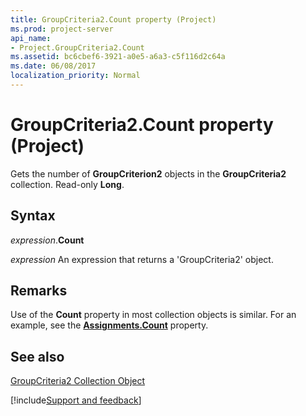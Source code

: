 ```yaml
---
title: GroupCriteria2.Count property (Project)
ms.prod: project-server
api_name:
- Project.GroupCriteria2.Count
ms.assetid: bc6cbef6-3921-a0e5-a6a3-c5f116d2c64a
ms.date: 06/08/2017
localization_priority: Normal
---
```



# GroupCriteria2.Count property (Project)

Gets the number of  **GroupCriterion2** objects in the **GroupCriteria2** collection. Read-only **Long**.


## Syntax

_expression_.**Count**

 _expression_ An expression that returns a 'GroupCriteria2' object.


## Remarks

Use of the  **Count** property in most collection objects is similar. For an example, see the **[Assignments.Count](Project.Assignments.Count.md)** property.


## See also


[GroupCriteria2 Collection Object](Project.groupcriteria2.md)

[!include[Support and feedback](~/includes/feedback-boilerplate.md)]